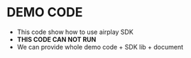 # DEMO CODE   

* This code show how to use airplay SDK                   
* **THIS CODE CAN NOT RUN**                    
* We can provide whole demo code + SDK lib + document             

 
